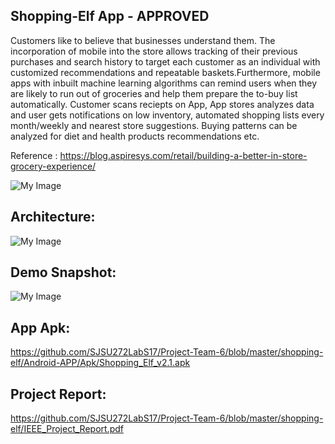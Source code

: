 
## Shopping-Elf App - APPROVED

Customers like to believe that businesses understand them. The incorporation of mobile into the store allows tracking of their previous purchases and search history to target each customer as an individual with customized recommendations and repeatable baskets.Furthermore, mobile apps with inbuilt machine learning algorithms can remind users when they are likely to run out of groceries and help them prepare the to-buy list automatically.
Customer scans reciepts on App, App stores analyzes data and user gets notifications on low inventory, automated shopping lists every month/weekly and nearest store suggestions. Buying patterns can be analyzed for diet and health products recommendations etc.
 
Reference : https://blog.aspiresys.com/retail/building-a-better-in-store-grocery-experience/ 
 
![My Image](https://github.com/SJSU272LabS17/Project-Team-6/blob/master/Prestore.png)


## Architecture:

![My Image](https://github.com/SJSU272LabS17/Project-Team-6/blob/master/shopping-elf/architecture.jpeg)


## Demo Snapshot:

![My Image](https://github.com/SJSU272LabS17/Project-Team-6/blob/master/BasketApp.gif)


## App Apk: 
https://github.com/SJSU272LabS17/Project-Team-6/blob/master/shopping-elf/Android-APP/Apk/Shopping_Elf_v2.1.apk


## Project Report:
https://github.com/SJSU272LabS17/Project-Team-6/blob/master/shopping-elf/IEEE_Project_Report.pdf
